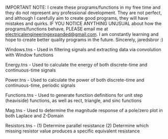 IMPORTANT NOTE:
I create these programs/functions in my free time and they do not represent any professional development.
They are not perfect, and although I carefully aim to create good programs, they will have mistakes and quirks.
IF YOU NOTICE ANYTHING UNUSUAL about how the programs/functions behave, PLEASE email me at electricalengineeringexpanded@gmail.com.
I am constantly learning and hope to create better quality programs in the future.
Sincerely,
jaredsbror :)

Windows.tns - Used in filtering signals and extracting data via convolution with Window functions

Energy.tns - Used to calculate the energy of both discrete-time and continuous-time signals

Power.tns - Used to calculate the power of both discrete-time and continuous-time, periodic signals

Functions.tns - Used to generate function definitions for unit step (heaviside) functions, as well as rect, triangle, and sinc functions

Mag.tns - Used to determine the magnitude response of a pole/zero plot in both Laplace and Z-Domain

Resistors.tns - (1) Determine parallel resistance (2) Determine which missing resistor value produces a specific equivalent resistance
